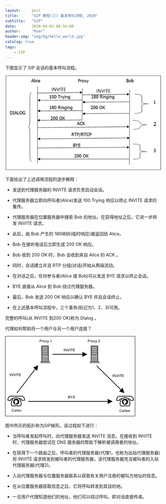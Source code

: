 ```yaml
---
layout:     post
title:      "SIP 教程(三) 基本呼叫流程, 2020"
subtitle:   "SIP"
date:       2020-09-03 08:54:00
author:     "Ruer"
header-img: "img/bg/hello_world.jpg"
catalog: true
tags:
    - SIP
---
```


下图显示了 SIP 会话的基本呼叫流程。

![1](/img/SIP/基本呼叫流程.jpg)

下面给出了上述调用流程的逐步解释：

* 发送到代理服务器的 INVITE 请求负责启动会话。

* 代理服务器立即向呼叫者(Alice)发送 100 Trying 响应以停止 INVITE 请求的重传。

* 代理服务器在位置服务器中搜索 Bob 的地址。在获得地址之后，它进一步转发 INVITE 请求。

* 此后，由 Bob 产生的 180响铃(临时响应)被返回给 Alice。

* Bob 在接听电话后立即生成 200 OK 响应。

* Bob 收到 200 OK 时，Bob 会收到来自 Alice 的 ACK 。

* 同时，会话建立并且 RTP 分组(对话)开始从两端流动。

* 在对话之后，任何参与者(Alice 或 Bob)可以发送 BYE 请求以终止会话。

* BYE 直接从 Alice 到 Bob 绕过代理服务器。

* 最后，Bob 发送 200 OK 响应以确认 BYE 并且会话终止。

* 在上述基本呼叫流程中，三个事务(标记为1、2、3)可用。

完整的呼叫(从 INVITE 到200 OK)称为 Dialog 。

代理如何帮助将一个用户与另一个用户连接？

![2](/img/SIP/SIP梯形.jpg)

图中所示的拓扑称为SIP梯形。该过程如下进行：

* 当呼叫者发起呼叫时，向代理服务器发送 INVITE 消息。在接收到 INVITE 时，代理服务器尝试在 DNS 服务器的帮助下解析被调用者的地址。

* 在获得下一个路由之后，呼叫者的代理服务器(代理1，也称为出站代理服务器)将 INVITE 请求转发到被叫者的代理服务器，该代理服务器充当被叫者的入站代理服务器(代理2)。

* 入站代理服务器与位置服务器联系以获取有关用户注册的被叫方地址的信息。

* 在从位置服务器获取信息之后，它将呼叫转发到其目的地。

* 一旦用户代理知道他们的地址，他们可以绕过呼叫，即对话直接传递。